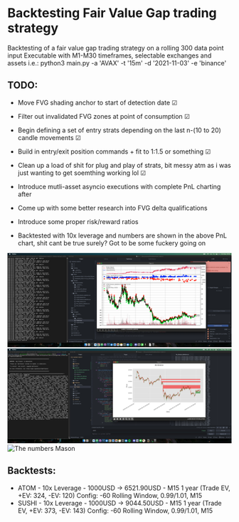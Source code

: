 
# Backtesting Fair Value Gap trading strategy

Backtesting of a fair value gap trading strategy on a rolling 300 data point input
Executable with M1-M30 timeframes, selectable exchanges and assets i.e.:
python3 main.py -a 'AVAX' -t '15m' -d '2021-11-03' -e 'binance'

## TODO:
- Move FVG shading anchor to start of detection date &#x2611;
- Filter out invalidated FVG zones at point of consumption &#x2611;
- Begin defining a set of entry strats depending on the last n-(10 to 20) candle movements &#x2611;
- Build in entry/exit position commands + fit to 1:1.5 or something &#x2611;
- Clean up a load of shit for plug and play of strats, bit messy atm as i was just wanting to get soemthing working lol &#x2611;
- Introduce mutli-asset asyncio executions with complete PnL charting after
- Come up with some better research into FVG delta qualifications
- Introduce some proper risk/reward ratios


- Backtested with 10x leverage and numbers are shown in the above PnL chart, shit cant be true surely? Got to be some fuckery going on

![Backtest](https://github.com/CacheMoneyPlaya/backtest-rndm1.0/blob/main/Charts/Screenshot%202022-11-04%20at%2022.52.38.png?raw=true)
![FVG detection](https://github.com/CacheMoneyPlaya/backtest-rndm1.0/blob/main/Charts/Screenshot_2022-11-01_at_19.11.03.png?raw=true)
![The numbers Mason](https://tenor.com/view/what-do-they-mean-random-numbers-gif-10654449.gif)

## Backtests:
- ATOM - 10x Leverage - 1000USD -> 6521.90USD - M15 1 year (Trade EV, +EV: 324, -EV: 120)
  Config: -60 Rolling Window, 0.99/1.01, M15
- SUSHI - 10x Leverage - 1000USD -> 9044.50USD - M15 1 year (Trade EV, +EV: 373, -EV: 143)
  Config: -60 Rolling Window, 0.99/1.01, M15
